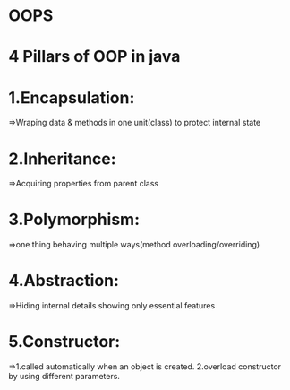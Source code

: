 # OOPS

# 4 Pillars of OOP in java

# 1.Encapsulation:
  =>Wraping data & methods in one unit(class) to protect internal state

  # 2.Inheritance:
  =>Acquiring properties from parent class

  # 3.Polymorphism:
  =>one thing behaving multiple ways(method overloading/overriding)

  # 4.Abstraction:
  =>Hiding internal details showing only essential features

  # 5.Constructor:
  =>1.called automatically when an object is created.
  2.overload constructor by using different parameters.